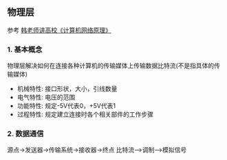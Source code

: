 ## 物理层

参考
[韩老师讲高校《计算机网络原理》](https://www.bilibili.com/video/av47486689?p=2)

### 1. 基本概念
物理层解决如何在连接各种计算机的传输媒体上传输数据比特流(不是指具体的传输媒体)

- 机械特性: 接口形状，大小，引线数量
- 电气特性: 电压的范围
- 功能特性: 规定-5V代表0，+5V代表1
- 过程特性: 规定建立连接时各个相关部件的工作步骤

### 2. 数据通信
源点->发送器->传输系统->接收器->终点
比特流-->调制-->模拟信号

